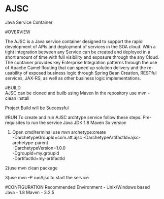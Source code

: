 # AJSC
Java Service Container

#OVERVIEW

The AJSC is a Java service container designed to support the rapid development of APIs and deployment of services in the SOA cloud. With a tight integration between any Service can be created and deployed in a short amount of time with full visibility and exposure through the any Cloud. The container provides key Enterprise Integration patterns through the use of Apache Camel Routing that can speed up solution delivery and the re-usability of exposed business logic through Spring Bean Creation, RESTful services, JAX-RS, as well as other business logic implementations.

#BUILD  
AJSC can be cloned and builb using Maven 
In the repository use
mvn - clean install

Project Build will be Successful

#RUN 
To create and run AJSC archtype service follow these steps.
Pre-requisites to run the service
Java JDK 1.8
Maven 3x version
 1) Open cmd/terminal use
  mvn archetype:create                                   
  -DarchetypeGroupId=com.att.ajsc
  -DarchetypeArtifactId=ajsc-archetype-parent           
  -DarchetypeVersion=1.0.0                
  -DgroupId=my.groupid                                
  -DartifactId=my-artifactId
  
 2)use mvn clean package 

 3)use mvn -P runAjsc to start the service
 
#CONFIGURATION 
Recommended 
Environment - Unix/Windows based
Java - 1.8
Maven - 3.2.5 

